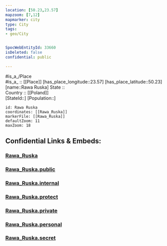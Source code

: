 ```yaml
---
location: [50.23,23.57] 
mapzoom: [7,12] 
mapmarker: city 
type: City
tags:
- geo/City


SpocWebEntityId: 33660
isDeleted: false
confidential: public

---
```

#is_a_/Place  
#is_a_ :: [[Place]] 
[has_place_longitude::23.57] 
[has_place_latitude::50.23] 
[name::Rawa Ruska] 
State ::  
Country :: [[Poland]]  
[StateId::] 
[Population::] 



```leaflet
id: Rawa Ruska
coordinates: [[Rawa_Ruska]] 
markerFile: [[Rawa_Ruska]] 
defaultZoom: 11 
maxZoom: 18
```


## Confidential Links & Embeds: 

### [Rawa_Ruska](/_Standards/Earth/Continent/Europe/Europe~East/Ukraine/Regions~Ukraine/L'viv/City/Rawa_Ruska.md) 

### [Rawa_Ruska.public](/_public/Earth/Continent/Europe/Europe~East/Ukraine/Regions~Ukraine/L'viv/City/Rawa_Ruska.public.md) 

### [Rawa_Ruska.internal](/_internal/Earth/Continent/Europe/Europe~East/Ukraine/Regions~Ukraine/L'viv/City/Rawa_Ruska.internal.md) 

### [Rawa_Ruska.protect](/_protect/Earth/Continent/Europe/Europe~East/Ukraine/Regions~Ukraine/L'viv/City/Rawa_Ruska.protect.md) 

### [Rawa_Ruska.private](/_private/Earth/Continent/Europe/Europe~East/Ukraine/Regions~Ukraine/L'viv/City/Rawa_Ruska.private.md) 

### [Rawa_Ruska.personal](/_personal/Earth/Continent/Europe/Europe~East/Ukraine/Regions~Ukraine/L'viv/City/Rawa_Ruska.personal.md) 

### [Rawa_Ruska.secret](/_secret/Earth/Continent/Europe/Europe~East/Ukraine/Regions~Ukraine/L'viv/City/Rawa_Ruska.secret.md)

